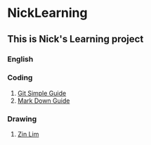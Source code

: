 # NickLearning
## This is Nick's Learning project
### English

### Coding
1. [Git Simple Guide](http://rogerdudler.github.io/git-guide/)
2. [Mark Down Guide](https://www.markdownguide.org/basic-syntax)

### Drawing
1. [Zin Lim](https://www.zinlim.com/)
